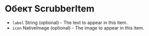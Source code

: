# Обект ScrubberItem

* `label` String (optional) - The text to appear in this item.
* `icon` NativeImage (optional) - The image to appear in this item.
